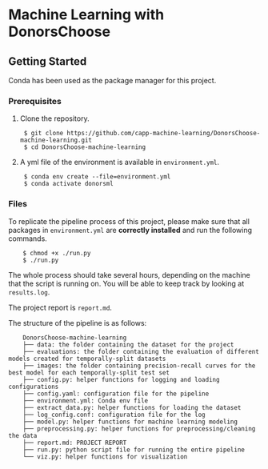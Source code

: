 # Machine Learning with DonorsChoose


## Getting Started

Conda has been used as the package manager for this project.

### Prerequisites

1. Clone the repository.

        $ git clone https://github.com/capp-machine-learning/DonorsChoose-machine-learning.git
        $ cd DonorsChoose-machine-learning

1. A yml file of the environment is available in `environment.yml`.

        $ conda env create --file=environment.yml
        $ conda activate donorsml
        
### Files

To replicate the pipeline process of this project, please make sure that all packages in `environment.yml` are __correctly installed__ and run the following commands.

        $ chmod +x ./run.py
        $ ./run.py

The whole process should take several hours, depending on the machine that the script is running on. You will be able to keep track by looking at `results.log`.

The project report is `report.md`.

The structure of the pipeline is as follows:

        DonorsChoose-machine-learning
        ├── data: the folder containing the dataset for the project
        ├── evaluations: the folder containing the evaluation of different models created for temporally-split datasets
        ├── images: the folder containing precision-recall curves for the best model for each temporally-split test set
        ├── config.py: helper functions for logging and loading configurations
        ├── config.yaml: configuration file for the pipeline
        ├── environment.yml: Conda env file
        ├── extract_data.py: helper functions for loading the dataset
        ├── log_config.conf: configuration file for the log
        ├── model.py: helper functions for machine learning modeling
        ├── preprocessing.py: helper functions for preprocessing/cleaning the data
        ├── report.md: PROJECT REPORT
        ├── run.py: python script file for running the entire pipeline
        └── viz.py: helper functions for visualization

